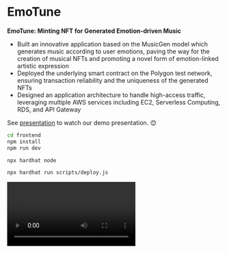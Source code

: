 # EmoTune
**EmoTune: Minting NFT for Generated Emotion-driven Music**

-	Built an innovative application based on the MusicGen model which generates music according to user emotions, paving the way for the creation of musical NFTs and promoting a novel form of emotion-linked artistic expression
-	Deployed the underlying smart contract on the Polygon test network, ensuring transaction reliability and the uniqueness of the generated NFTs
-	Designed an application architecture to handle high-access traffic, leveraging multiple AWS services including EC2, Serverless Computing, RDS, and API Gateway

See [presentation](https://github.com/yolk-pie-L/EmoTune/blob/master/presentation.mp4) to watch our demo presentation. :blush:



```sh
cd frontend
npm install
npm run dev
```

```sh
npx hardhat node
```

```sh
npx hardhat run scripts/deploy.js
```

<video src="https://github.com/yolk-pie-L/EmoTune/blob/master/presentation.mp4?raw=true" controls="controls">
您的浏览器不支持 video 标签。
</video>
